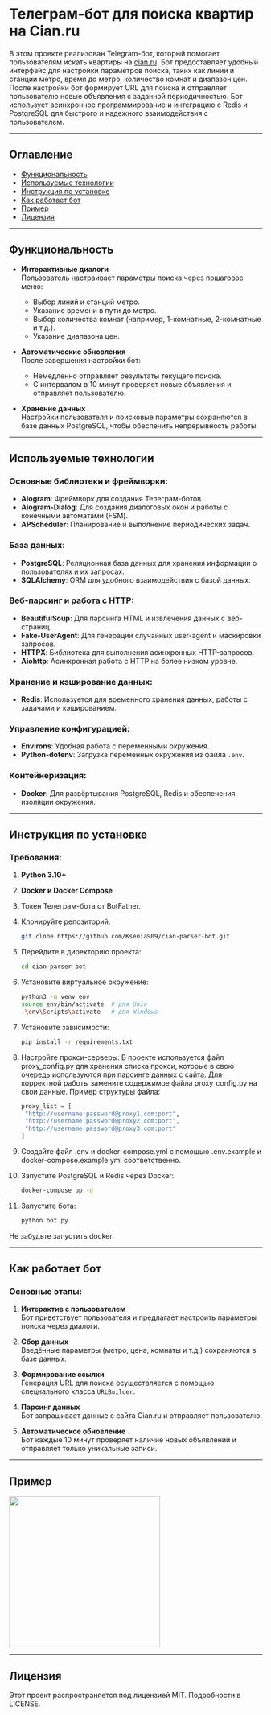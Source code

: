 # Телеграм-бот для поиска квартир на Cian.ru
В этом проекте реализован Telegram-бот, который помогает пользователям искать квартиры на [cian.ru](https://www.cian.ru/). Бот предоставляет удобный интерфейс для настройки параметров поиска, таких как линии и станции метро, время до метро, количество комнат и диапазон цен. После настройки бот формирует URL для поиска и отправляет пользователю новые объявления с заданной периодичностью. Бот использует асинхронное программирование и интеграцию с Redis и PostgreSQL для быстрого и надежного взаимодействия с пользователем.

---

## Оглавление

- [Функциональность](#функциональность)
- [Используемые технологии](#используемые-технологии)
- [Инструкция по установке](#инструкция-по-установке)
- [Как работает бот](#как-работает-бот)
- [Пример](#пример)
- [Лицензия](#лицензия)

---

## Функциональность

- **Интерактивные диалоги**  
  Пользователь настраивает параметры поиска через пошаговое меню:
  - Выбор линий и станций метро.
  - Указание времени в пути до метро.
  - Выбор количества комнат (например, 1-комнатные, 2-комнатные и т.д.).
  - Указание диапазона цен.
  
- **Автоматические обновления**  
  После завершения настройки бот:
  - Немедленно отправляет результаты текущего поиска.
  - С интервалом в 10 минут проверяет новые объявления и отправляет пользователю.

- **Хранение данных**  
  Настройки пользователя и поисковые параметры сохраняются в базе данных PostgreSQL, чтобы обеспечить непрерывность работы.

---

## Используемые технологии

### Основные библиотеки и фреймворки:
- **Aiogram**: Фреймворк для создания Телеграм-ботов.
- **Aiogram-Dialog**: Для создания диалоговых окон и работы с конечными автоматами (FSM).
- **APScheduler**: Планирование и выполнение периодических задач.

### База данных:
- **PostgreSQL**: Реляционная база данных для хранения информации о пользователях и их запросах.
- **SQLAlchemy**: ORM для удобного взаимодействия с базой данных.

### Веб-парсинг и работа с HTTP:
- **BeautifulSoup**: Для парсинга HTML и извлечения данных с веб-страниц.
- **Fake-UserAgent**: Для генерации случайных user-agent и маскировки запросов.
- **HTTPX**: Библиотека для выполнения асинхронных HTTP-запросов.
- **Aiohttp**: Асинхронная работа с HTTP на более низком уровне.

### Хранение и кэширование данных:
- **Redis**: Используется для временного хранения данных, работы с задачами и кэшированием.

### Управление конфигурацией:
- **Environs**: Удобная работа с переменными окружения.
- **Python-dotenv**: Загрузка переменных окружения из файла `.env`.

### Контейнеризация:
- **Docker**: Для развёртывания PostgreSQL, Redis и обеспечения изоляции окружения.
---

## Инструкция по установке

### Требования:
1. **Python 3.10+**
2. **Docker и Docker Compose**
3. Токен Телеграм-бота от BotFather.


1. Клонируйте репозиторий:
   ```bash
   git clone https://github.com/Ksenia909/cian-parser-bot.git
   
2. Перейдите в директорию проекта:
   ```bash
   cd cian-parser-bot
   
3. Установите виртуальное окружение:
   ```bash
   python3 -m venv env
   source env/bin/activate  # для Unix
   .\env\Scripts\activate   # для Windows
   
4. Установите зависимости:
   ```bash
   pip install -r requirements.txt

5. Настройте прокси-серверы: В проекте используется файл proxy_config.py для хранения списка прокси, которые в свою очередь используются при парсинге данных с сайта. Для корректной работы замените содержимое файла proxy_config.py на свои данные. Пример структуры файла:
   ```bash
   proxy_list = [
    "http://username:password@proxy1.com:port",
    "http://username:password@proxy2.com:port",
    "http://username:password@proxy3.com:port"
   ]

6. Создайте файл .env и docker-compose.yml с помощью .env.example и docker-compose.example.yml соответственно. 

7. Запустите PostgreSQL и Redis через Docker:
   ```bash
   docker-compose up -d
   
8. Запустите бота:
   ```bash
   python bot.py
   
Не забудьте запустить docker.

---

## Как работает бот

### Основные этапы:

1. **Интерактив с пользователем**  
   Бот приветствует пользователя и предлагает настроить параметры поиска через диалоги.

2. **Сбор данных**  
   Введённые параметры (метро, цена, комнаты и т.д.) сохраняются в базе данных.

3. **Формирование ссылки**  
   Генерация URL для поиска осуществляется с помощью специального класса `URLBuilder`.

4. **Парсинг данных**  
   Бот запрашивает данные с сайта Cian.ru и отправляет пользователю.

5. **Автоматическое обновление**  
   Бот каждые 10 минут проверяет наличие новых объявлений и отправляет только уникальные записи.

---

## Пример

<img src="bot.gif" width="300px" />

---

## Лицензия
Этот проект распространяется под лицензией MIT. Подробности в LICENSE.